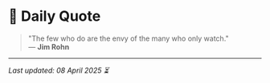 # 📜 Daily Quote

> "The few who do are the envy of the many who only watch."  
> — **Jim Rohn**

---

_Last updated: 08 April 2025 ⏳_
